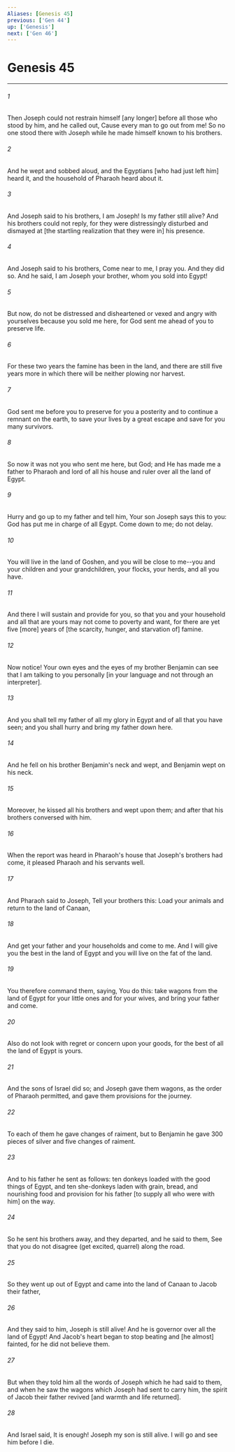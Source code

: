 ```yaml
---
Aliases: [Genesis 45]
previous: ['Gen 44']
up: ['Genesis']
next: ['Gen 46']
---
```

# Genesis 45

***














###### 1 






Then Joseph could not restrain himself [any longer] before all those who stood by him, and he called out, Cause every man to go out from me! So no one stood there with Joseph while he made himself known to his brothers. 













###### 2 






And he wept and sobbed aloud, and the Egyptians [who had just left him] heard it, and the household of Pharaoh heard about it. 













###### 3 






And Joseph said to his brothers, I am Joseph! Is my father still alive? And his brothers could not reply, for they were distressingly disturbed and dismayed at [the startling realization that they were in] his presence. 













###### 4 






And Joseph said to his brothers, Come near to me, I pray you. And they did so. And he said, I am Joseph your brother, whom you sold into Egypt! 













###### 5 






But now, do not be distressed and disheartened or vexed and angry with yourselves because you sold me here, for God sent me ahead of you to preserve life. 













###### 6 






For these two years the famine has been in the land, and there are still five years more in which there will be neither plowing nor harvest. 













###### 7 






God sent me before you to preserve for you a posterity and to continue a remnant on the earth, to save your lives by a great escape and save for you many survivors. 













###### 8 






So now it was not you who sent me here, but God; and He has made me a father to Pharaoh and lord of all his house and ruler over all the land of Egypt. 













###### 9 






Hurry and go up to my father and tell him, Your son Joseph says this to you: God has put me in charge of all Egypt. Come down to me; do not delay. 













###### 10 






You will live in the land of Goshen, and you will be close to me--you and your children and your grandchildren, your flocks, your herds, and all you have. 













###### 11 






And there I will sustain and provide for you, so that you and your household and all that are yours may not come to poverty and want, for there are yet five [more] years of [the scarcity, hunger, and starvation of] famine. 













###### 12 






Now notice! Your own eyes and the eyes of my brother Benjamin can see that I am talking to you personally [in your language and not through an interpreter]. 













###### 13 






And you shall tell my father of all my glory in Egypt and of all that you have seen; and you shall hurry and bring my father down here. 













###### 14 






And he fell on his brother Benjamin's neck and wept, and Benjamin wept on his neck. 













###### 15 






Moreover, he kissed all his brothers and wept upon them; and after that his brothers conversed with him. 













###### 16 






When the report was heard in Pharaoh's house that Joseph's brothers had come, it pleased Pharaoh and his servants well. 













###### 17 






And Pharaoh said to Joseph, Tell your brothers this: Load your animals and return to the land of Canaan, 













###### 18 






And get your father and your households and come to me. And I will give you the best in the land of Egypt and you will live on the fat of the land. 













###### 19 






You therefore command them, saying, You do this: take wagons from the land of Egypt for your little ones and for your wives, and bring your father and come. 













###### 20 






Also do not look with regret or concern upon your goods, for the best of all the land of Egypt is yours. 













###### 21 






And the sons of Israel did so; and Joseph gave them wagons, as the order of Pharaoh permitted, and gave them provisions for the journey. 













###### 22 






To each of them he gave changes of raiment, but to Benjamin he gave 300 pieces of silver and five changes of raiment. 













###### 23 






And to his father he sent as follows: ten donkeys loaded with the good things of Egypt, and ten she-donkeys laden with grain, bread, and nourishing food and provision for his father [to supply all who were with him] on the way. 













###### 24 






So he sent his brothers away, and they departed, and he said to them, See that you do not disagree (get excited, quarrel) along the road. 













###### 25 






So they went up out of Egypt and came into the land of Canaan to Jacob their father, 













###### 26 






And they said to him, Joseph is still alive! And he is governor over all the land of Egypt! And Jacob's heart began to stop beating and [he almost] fainted, for he did not believe them. 













###### 27 






But when they told him all the words of Joseph which he had said to them, and when he saw the wagons which Joseph had sent to carry him, the spirit of Jacob their father revived [and warmth and life returned]. 













###### 28 






And Israel said, It is enough! Joseph my son is still alive. I will go and see him before I die.
